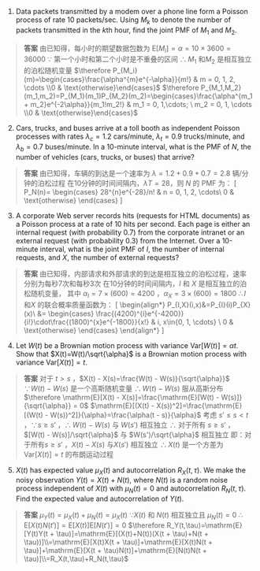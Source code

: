 1. Data packets transmitted by a modem over a phone line form a Poisson process of rate 10 packets/sec. Using $M_k$ to denote the number of packets transmitted in the $k$th hour, find the joint PMF of $M_1$ and $M_2$. 
> **答案**
> 由已知得，每小时的期望数据包数为 $\mathrm{E}[M_i]=\alpha = 10 \times 3600 = 36000$
> $\because$ 第一个小时和第二个小时是不重叠的区间
> $\therefore M_1$ 和$M_2$ 是相互独立的泊松随机变量
> $\therefore P_{M_i}(m)=\begin{cases}\frac{\alpha^{m}e^{-\alpha}}{m!} & m = 0, 1, 2, \cdots \\0 & \text{otherwise}\end{cases}$
> $\therefore P_{M_1,M_2}(m_1,m_2)=P_{M_1}(m_1)P_{M_2}(m_2)=\begin{cases}\frac{\alpha^{m_1 + m_2}e^{-2\alpha}}{m_1!m_2!} & m_1 = 0, 1,\cdots; \ m_2 = 0, 1, \cdots \\0 & \text{otherwise}\end{cases}$

2. Cars, trucks, and buses arrive at a toll booth as independent Poisson processes with rates $\lambda_c = 1.2$ cars/minute, $\lambda_t = 0.9$ trucks/minute, and $\lambda_b = 0.7$ buses/minute. In a 10-minute interval, what is the PMF of $N$, the number of vehicles (cars, trucks, or buses) that arrive? 
> **答案**
> 由已知得，车辆的到达是一个速率为 $\lambda = 1.2 + 0.9 + 0.7 = 2.8$ 辆/分钟的泊松过程
> 在10分钟的时间间隔内，$\lambda T = 28$，则 $N$ 的 PMF 为：
\[
P_N(n)=
\begin{cases}
28^{n}e^{-28}/n! & n = 0, 1, 2, \cdots\\
0 & \text{otherwise}
\end{cases}
\] 

3. A corporate Web server records hits (requests for HTML documents) as a Poisson process at a rate of 10 hits per second. Each page is either an internal request (with probability 0.7) from the corporate intranet or an external request (with probability 0.3) from the Internet. Over a 10-minute interval, what is the joint PMF of $I$, the number of internal requests, and $X$, the number of external requests? 
> **答案**
> 由已知得，内部请求和外部请求的到达是相互独立的泊松过程，速率分别为每秒7次和每秒3次
> 在10分钟的时间间隔内，$I$ 和 $X$ 是相互独立的泊松随机变量，
> 其中 $\alpha_I = 7\times(600) = 4200$ ，$\alpha_X = 3\times(600) = 1800$
> $\therefore I$ 和$X$ 的联合概率质量函数为：
\[
\begin{align*}
P_{I,X}(i,x)&=P_{I}(i)P_{X}(x)\\
&=
\begin{cases}
\frac{(4200)^{i}e^{-4200}}{i!}\cdot\frac{(1800)^{x}e^{-1800}}{x!} & i, x\in\{0, 1, \cdots\} \\
0 & \text{otherwise}
\end{cases}
\end{align*}
\] 

4. Let $W(t)$ be a Brownian motion process with variance $\mathrm{Var}[W(t)]=\alpha t$. Show that $X(t)=W(t)/\sqrt{\alpha}$ is a Brownian motion process with variance $\mathrm{Var}[X(t)] = t$. 
> **答案**
> 对于 $t > s$ ，$X(t) - X(s)=\frac{W(t) - W(s)}{\sqrt{\alpha}}$
> $\because W(t) - W(s)$ 是一个高斯随机变量
> $\therefore W(t) - W(s)$ 服从高斯分布
> $\therefore \mathrm{E}[X(t) - X(s)]=\frac{\mathrm{E}[W(t) - W(s)]}{\sqrt{\alpha}} = 0$
> $\mathrm{E}[(X(t) - X(s))^2]=\frac{\mathrm{E}[(W(t) - W(s))^2]}{\alpha}=\frac{\alpha(t - s)}{\alpha}$
> 考虑 $s' \leq s < t$ ，$\because s \geq s'$ ，$\therefore W(t) - W(s)$ 与 $W(s')$ 相互独立
> $\therefore$ 对于所有 $s \geq s'$ ，$[W(t) - W(s)]/\sqrt{\alpha}$ 与 $W(s')/\sqrt{\alpha}$ 相互独立
> 即：对于所有$s \geq s'$ ，$X(t) - X(s)$ 与$X(s')$ 相互独立
> $\therefore X(t)$ 是一个方差为$\mathrm{Var}[X(t)] = t$ 的布朗运动过程

5. $X(t)$ has expected value $\mu_X(t)$ and autocorrelation $R_X(t,\tau)$. We make the noisy observation $Y(t)=X(t)+N(t)$, where $N(t)$ is a random noise process independent of $X(t)$ with $\mu_N(t) = 0$ and autocorrelation $R_N(t,\tau)$. Find the expected value and autocorrelation of $Y(t)$. 
> **答案**
> $\mu_Y(t)=\mu_X(t)+\mu_N(t)=\mu_X(t)$
> $\because X(t)$ 和 $N(t)$ 相互独立且 $\mu_N(t) = 0$ 
> $\therefore \mathrm{E}[X(t)N(t')]=\mathrm{E}[X(t)]\mathrm{E}[N(t')]=0$
> $\therefore R_Y(t,\tau)=\mathrm{E}[Y(t)Y(t + \tau)]=\mathrm{E}[(X(t)+N(t))(X(t + \tau)+N(t + \tau))]\\=\mathrm{E}[X(t)X(t + \tau)]+\mathrm{E}[X(t)N(t + \tau)]+\mathrm{E}[X(t + \tau)N(t)]+\mathrm{E}[N(t)N(t + \tau)]\\=R_X(t,\tau)+R_N(t,\tau)$
